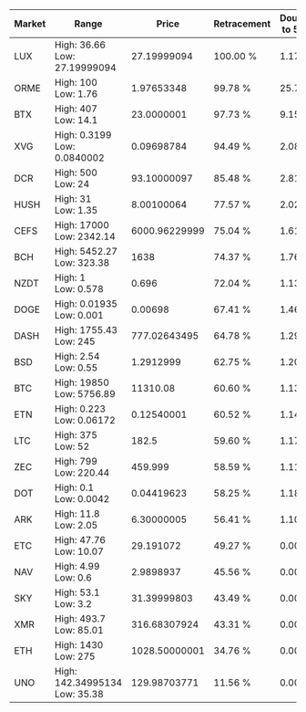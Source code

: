 | Market | Range | Price| Retracement | Doubles to 50% |
| --- | --- | --- | --- | --- |
| LUX | High: 36.66<br />Low: 27.19999094 | 27.19999094 | 100.00 % | 1.17 |
| ORME | High: 100<br />Low: 1.76 | 1.97653348 | 99.78 % | 25.74 |
| BTX | High: 407<br />Low: 14.1 | 23.0000001 | 97.73 % | 9.15 |
| XVG | High: 0.3199<br />Low: 0.0840002 | 0.09698784 | 94.49 % | 2.08 |
| DCR | High: 500<br />Low: 24 | 93.10000097 | 85.48 % | 2.81 |
| HUSH | High: 31<br />Low: 1.35 | 8.00100064 | 77.57 % | 2.02 |
| CEFS | High: 17000<br />Low: 2342.14 | 6000.96229999 | 75.04 % | 1.61 |
| BCH | High: 5452.27<br />Low: 323.38 | 1638 | 74.37 % | 1.76 |
| NZDT | High: 1<br />Low: 0.578 | 0.696 | 72.04 % | 1.13 |
| DOGE | High: 0.01935<br />Low: 0.001 | 0.00698 | 67.41 % | 1.46 |
| DASH | High: 1755.43<br />Low: 245 | 777.02643495 | 64.78 % | 1.29 |
| BSD | High: 2.54<br />Low: 0.55 | 1.2912999 | 62.75 % | 1.20 |
| BTC | High: 19850<br />Low: 5756.89 | 11310.08 | 60.60 % | 1.13 |
| ETN | High: 0.223<br />Low: 0.06172 | 0.12540001 | 60.52 % | 1.14 |
| LTC | High: 375<br />Low: 52 | 182.5 | 59.60 % | 1.17 |
| ZEC | High: 799<br />Low: 220.44 | 459.999 | 58.59 % | 1.11 |
| DOT | High: 0.1<br />Low: 0.0042 | 0.04419623 | 58.25 % | 1.18 |
| ARK | High: 11.8<br />Low: 2.05 | 6.30000005 | 56.41 % | 1.10 |
| ETC | High: 47.76<br />Low: 10.07 | 29.191072 | 49.27 % | 0.00 |
| NAV | High: 4.99<br />Low: 0.6 | 2.9898937 | 45.56 % | 0.00 |
| SKY | High: 53.1<br />Low: 3.2 | 31.39999803 | 43.49 % | 0.00 |
| XMR | High: 493.7<br />Low: 85.01 | 316.68307924 | 43.31 % | 0.00 |
| ETH | High: 1430<br />Low: 275 | 1028.50000001 | 34.76 % | 0.00 |
| UNO | High: 142.34995134<br />Low: 35.38 | 129.98703771 | 11.56 % | 0.00 |
